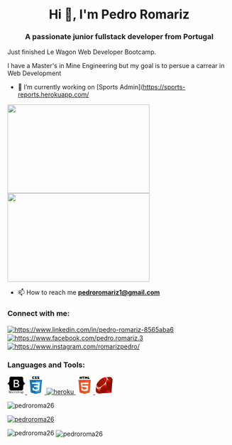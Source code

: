 <h1 align="center">Hi 👋, I'm Pedro Romariz</h1>
<h3 align="center">A passionate junior fullstack developer from Portugal</h3>

<p></p>

<p>Just finished Le Wagon Web Developer Bootcamp.</p>
<p>I have a Master's in Mine Engineering but my goal is to persue a carrear in Web Development</p>


- 🔭 I’m currently working on [Sports Admin](https://sports-reports.herokuapp.com/
<p ><img src="https://i.imgur.com/BBmUnjv.png" height=200 width= 320 align="center"> <img src="https://i.imgur.com/lcHyK3Y.jpg" height=200 width= 320 align="center"></p>
<p></p>

- 📫 How to reach me **pedroromariz1@gmail.com**

<h3 align="left">Connect with me:</h3>
<p align="left">
<a href="https://linkedin.com/in/https://www.linkedin.com/in/pedro-romariz-8565aba6" target="blank"><img align="center" src="https://raw.githubusercontent.com/rahuldkjain/github-profile-readme-generator/master/src/images/icons/Social/linked-in-alt.svg" alt="https://www.linkedin.com/in/pedro-romariz-8565aba6" height="30" width="40" /></a>
<a href="https://fb.com/https://www.facebook.com/pedro.romariz.3" target="blank"><img align="center" src="https://raw.githubusercontent.com/rahuldkjain/github-profile-readme-generator/master/src/images/icons/Social/facebook.svg" alt="https://www.facebook.com/pedro.romariz.3" height="30" width="40" /></a>
<a href="https://instagram.com/https://www.instagram.com/romarizpedro/" target="blank"><img align="center" src="https://raw.githubusercontent.com/rahuldkjain/github-profile-readme-generator/master/src/images/icons/Social/instagram.svg" alt="https://www.instagram.com/romarizpedro/" height="30" width="40" /></a>
</p>

<h3 align="left">Languages and Tools:</h3>
<p align="left"> <a href="https://getbootstrap.com" target="_blank" rel="noreferrer"> <img src="https://raw.githubusercontent.com/devicons/devicon/master/icons/bootstrap/bootstrap-plain-wordmark.svg" alt="bootstrap" width="40" height="40"/> </a> <a href="https://www.w3schools.com/css/" target="_blank" rel="noreferrer"> <img src="https://raw.githubusercontent.com/devicons/devicon/master/icons/css3/css3-original-wordmark.svg" alt="css3" width="40" height="40"/> </a> <a href="https://heroku.com" target="_blank" rel="noreferrer"> <img src="https://www.vectorlogo.zone/logos/heroku/heroku-icon.svg" alt="heroku" width="40" height="40"/> </a> <a href="https://www.w3.org/html/" target="_blank" rel="noreferrer"> <img src="https://raw.githubusercontent.com/devicons/devicon/master/icons/html5/html5-original-wordmark.svg" alt="html5" width="40" height="40"/> </a> <a href="https://www.ruby-lang.org/en/" target="_blank" rel="noreferrer"> <img src="https://raw.githubusercontent.com/devicons/devicon/master/icons/ruby/ruby-original.svg" alt="ruby" width="40" height="40"/> </a> </p>
<p align="left"> <img src="https://komarev.com/ghpvc/?username=pedroroma26&label=Profile%20views&color=0e75b6&style=flat" alt="pedroroma26" /> </p>

<p align="left"> <a href="https://github.com/ryo-ma/github-profile-trophy"><img src="https://github-profile-trophy.vercel.app/?username=pedroroma26" alt="pedroroma26" /></a> </p>

<p><img align="left" src="https://github-readme-stats.vercel.app/api/top-langs?username=pedroroma26&show_icons=true&locale=en&layout=compact" alt="pedroroma26" /></p>

<p>&nbsp;<img align="center" src="https://github-readme-stats.vercel.app/api?username=pedroroma26&show_icons=true&locale=en" alt="pedroroma26" /></p>
